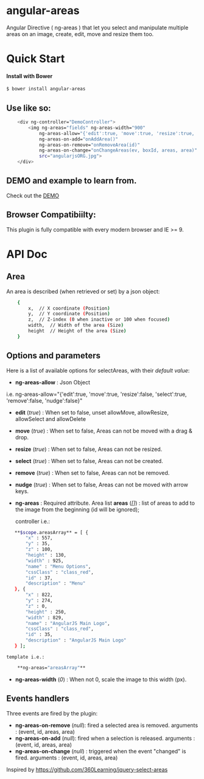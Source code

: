 # angular-areas
Angular Directive ( ng-areas )  that let you select and manipulate multiple areas on an image, create, edit, move and resize them too.

# Quick Start
#### Install with Bower
```sh
$ bower install angular-areas
```


## Use like so:
```sh
    <div ng-controller="DemoController">
		<img ng-areas="fields" ng-areas-width="900"
			ng-areas-allow="{'edit':true, 'move':true, 'resize':true, 'select':true, 'remove':true, 'nudge':false}"
			ng-areas-on-add="onAddArea()"
			ng-areas-on-remove="onRemoveArea(id)"
			ng-areas-on-change="onChangeAreas(ev, boxId, areas, area)"
			src="angularjsORG.jpg">
	</div>
```

## DEMO and example to learn from.
Check out the [DEMO](https://rawgit.com/delkant/angular-areas/master/src/main/webapp/demo/index.html)

## Browser Compatibiilty:
This plugin is fully compatible with every modern browser and IE >= 9.

# API Doc

## Area
An area is described (when retrieved or set) by a json object:

```sh
    {
        x,  // X coordinate (Position)
        y,  // Y coordinate (Position)
        z,  // Z-index (0 when inactive or 100 when focused)
        width,  // Width of the area (Size)
        height  // Height of the area (Size)
    }
```

## Options and parameters
Here is a list of available options for selectAreas, with their *default value*:
 - **ng-areas-allow** : Json Object
 
 i.e.  ng-areas-allow="{'edit':true, 'move':true, 'resize':false, 'select':true, 'remove':false, 'nudge':false}"
			
 - **edit** (*true*) : When set to false, unset allowMove, allowResize, allowSelect and allowDelete
 - **move** (*true*) : When set to false, Areas can not be moved with a drag & drop.
 - **resize** (*true*) : When set to false, Areas can not be resized.
 - **select** (*true*) : When set to false, Areas can not be created.
 - **remove** (*true*) : When set to false, Areas can not be removed.
 - **nudge** (*true*) : When set to false, Areas can not be moved with arrow keys.
 
 - **ng-areas** : Required attribute. Area list **areas** (*[]*) : list of areas to add to the image from the beginning  (id will be ignored);
 
 	controller i.e.:
 ```sh
    **$scope.areasArray** = [ {
		"x" : 557,
		"y" : 35,
		"z" : 100,
		"height" : 130,
		"width" : 925,
		"name" : "Menu Options",
		"cssClass" : "class_red",
		"id" : 37,
		"description" : "Menu"
	}, {
		"x" : 822,
		"y" : 274,
		"z" : 0,
		"height" : 250,
		"width" : 829,
		"name" : "AngularJS Main Logo",
		"cssClass" : "class_red",
		"id" : 35,
		"description" : "AngularJS Main Logo"
	} ];
 ```
 	template i.e.: 
```sh 	
 	**ng-areas="areasArray"** 
 ```
 
 - **ng-areas-width** (*0*) : When not 0, scale the image to this width (px).

## Events handlers
Three events are fired by the plugin:
 - **ng-areas-on-remove** (*null*): fired a selected area is removed. arguments : (event, id, areas, area)
 - **ng-areas-on-add**  (*null*): fired when a selection is released. arguments : (event, id, areas, area)
 - **ng-areas-on-change** (*null*) : triggered when the event "changed" is fired. arguments : (event, id, areas, area)
 
 
 Inspired by https://github.com/360Learning/jquery-select-areas